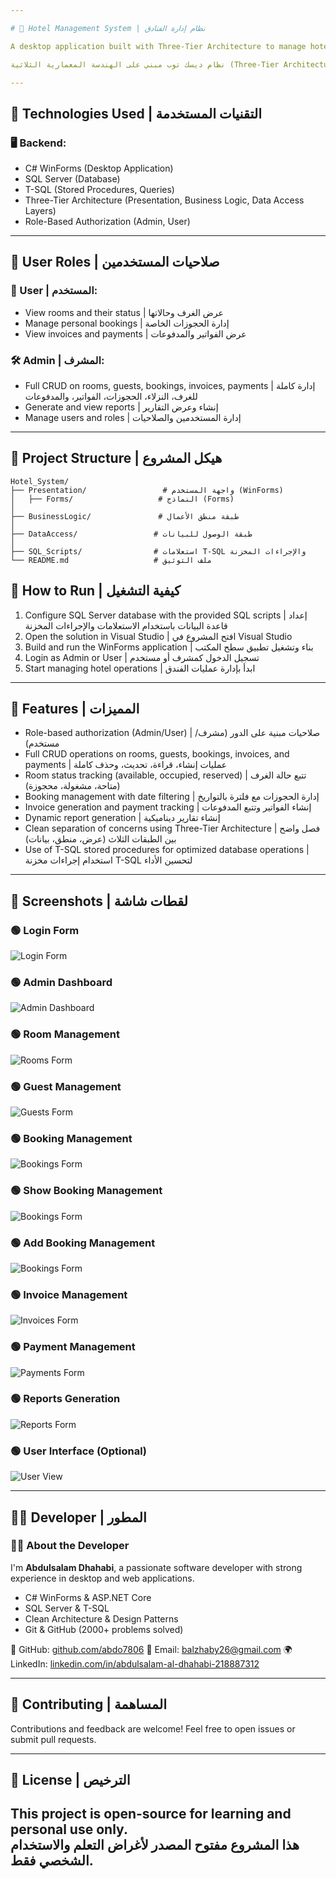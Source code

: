 ```yaml
---

# 🏨 Hotel Management System | نظام إدارة الفنادق

A desktop application built with Three-Tier Architecture to manage hotel operations including room management, guest management, bookings, invoices, payments, and reports. Supports role-based permissions for Admin and User.

نظام ديسك توب مبني على الهندسة المعمارية الثلاثية (Three-Tier Architecture) لإدارة عمليات الفندق مثل إدارة الغرف، النزلاء، الحجوزات، الفواتير، المدفوعات، وإنشاء التقارير، مع دعم صلاحيات المستخدم والمشرف.

---
```


## 🔧 Technologies Used | التقنيات المستخدمة

### 🖥 Backend:

* C# WinForms (Desktop Application)
* SQL Server (Database)
* T-SQL (Stored Procedures, Queries)
* Three-Tier Architecture (Presentation, Business Logic, Data Access Layers)
* Role-Based Authorization (Admin, User)

---

## 👥 User Roles | صلاحيات المستخدمين

### 👤 User | المستخدم:

* View rooms and their status | عرض الغرف وحالاتها
* Manage personal bookings | إدارة الحجوزات الخاصة
* View invoices and payments | عرض الفواتير والمدفوعات

### 🛠 Admin | المشرف:

* Full CRUD on rooms, guests, bookings, invoices, payments | إدارة كاملة للغرف، النزلاء، الحجوزات، الفواتير، والمدفوعات
* Generate and view reports | إنشاء وعرض التقارير
* Manage users and roles | إدارة المستخدمين والصلاحيات

---

## 📁 Project Structure | هيكل المشروع
```
Hotel_System/
├── Presentation/                 # واجهة المستخدم (WinForms)
│   ├── Forms/                   # النماذج (Forms)
│
├── BusinessLogic/               # طبقة منطق الأعمال
│
├── DataAccess/                 # طبقة الوصول للبيانات
│
├── SQL_Scripts/                # استعلامات T-SQL والإجراءات المخزنة  
└── README.md                   # ملف التوثيق
```
## 🚀 How to Run | كيفية التشغيل

1. Configure SQL Server database with the provided SQL scripts | إعداد قاعدة البيانات باستخدام الاستعلامات والإجراءات المخزنة
2. Open the solution in Visual Studio | افتح المشروع في Visual Studio
3. Build and run the WinForms application | بناء وتشغيل تطبيق سطح المكتب
4. Login as Admin or User | تسجيل الدخول كمشرف أو مستخدم
5. Start managing hotel operations | ابدأ بإدارة عمليات الفندق

---

## 🌟 Features | المميزات

* Role-based authorization (Admin/User) | صلاحيات مبنية على الدور (مشرف/مستخدم)
* Full CRUD operations on rooms, guests, bookings, invoices, and payments | عمليات إنشاء، قراءة، تحديث، وحذف كاملة
* Room status tracking (available, occupied, reserved) | تتبع حالة الغرف (متاحة، مشغولة، محجوزة)
* Booking management with date filtering | إدارة الحجوزات مع فلترة بالتواريخ
* Invoice generation and payment tracking | إنشاء الفواتير وتتبع المدفوعات
* Dynamic report generation | إنشاء تقارير ديناميكية
* Clean separation of concerns using Three-Tier Architecture | فصل واضح بين الطبقات الثلاث (عرض، منطق، بيانات)
* Use of T-SQL stored procedures for optimized database operations | استخدام إجراءات مخزنة T-SQL لتحسين الأداء

---

## 📸 Screenshots | لقطات شاشة

### 🟢 Login Form
![Login Form](https://github.com/abdo7806/Hotel_system/blob/master/LoginForm.png?raw=true)

### 🟢 Admin Dashboard
![Admin Dashboard](https://github.com/abdo7806/Hotel_system/blob/master/AdminDashboard.png?raw=true)

### 🟢 Room Management
![Rooms Form](https://github.com/abdo7806/Hotel_system/blob/master/RoomsForm.png?raw=true)

### 🟢 Guest Management
![Guests Form](https://github.com/abdo7806/Hotel_system/blob/master/GuestsForm2.png?raw=true)

### 🟢 Booking Management
![Bookings Form](https://github.com/abdo7806/Hotel_system/blob/master/ManageReservationsForm.png?raw=true)

### 🟢 Show Booking Management
![Bookings Form](https://github.com/abdo7806/Hotel_system/blob/master/ShowBookingsForm.png?raw=true)

### 🟢 Add Booking Management
![Bookings Form](https://github.com/abdo7806/Hotel_system/blob/master/AddBookingsForm.png?raw=true)

### 🟢 Invoice Management
![Invoices Form](https://github.com/abdo7806/Hotel_system/blob/master/InvoicesForm.png?raw=true)

### 🟢 Payment Management
![Payments Form](https://github.com/abdo7806/Hotel_system/blob/master/PaymentsForm.png?raw=true)

### 🟢 Reports Generation
![Reports Form](https://github.com/abdo7806/Hotel_system/blob/master/ReportsForm.png?raw=true)

### 🟢 User Interface (Optional)
![User View](https://github.com/abdo7806/Hotel_system/blob/master/UserView.png?raw=true)

---

## 👨‍💻 Developer | المطور

### 🙋‍♂️ About the Developer

I'm **Abdulsalam Dhahabi**, a passionate software developer with strong experience in desktop and web applications.

* C# WinForms & ASP.NET Core
* SQL Server & T-SQL
* Clean Architecture & Design Patterns
* Git & GitHub (2000+ problems solved)

🔗 GitHub: [github.com/abdo7806](https://github.com/abdo7806)
📧 Email: [balzhaby26@gmail.com](mailto:balzhaby26@gmail.com)
🌍 LinkedIn: [linkedin.com/in/abdulsalam-al-dhahabi-218887312](https://linkedin.com/in/abdulsalam-al-dhahabi-218887312)

---

## 🤝 Contributing | المساهمة

Contributions and feedback are welcome!
Feel free to open issues or submit pull requests.

---

## 📃 License | الترخيص

This project is open-source for learning and personal use only.  
هذا المشروع مفتوح المصدر لأغراض التعلم والاستخدام الشخصي فقط.
---
